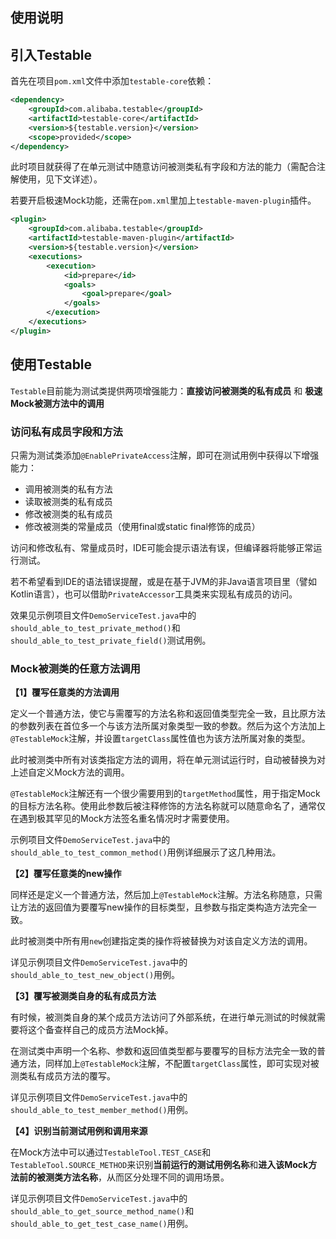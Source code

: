 使用说明
---

## 引入Testable

首先在项目`pom.xml`文件中添加`testable-core`依赖：

```xml
<dependency>
    <groupId>com.alibaba.testable</groupId>
    <artifactId>testable-core</artifactId>
    <version>${testable.version}</version>
    <scope>provided</scope>
</dependency>
```

此时项目就获得了在单元测试中随意访问被测类私有字段和方法的能力（需配合注解使用，见下文详述）。

若要开启极速Mock功能，还需在`pom.xml`里加上`testable-maven-plugin`插件。

```xml
<plugin>
    <groupId>com.alibaba.testable</groupId>
    <artifactId>testable-maven-plugin</artifactId>
    <version>${testable.version}</version>
    <executions>
        <execution>
            <id>prepare</id>
            <goals>
                <goal>prepare</goal>
            </goals>
        </execution>
    </executions>
</plugin>
```

## 使用Testable

`Testable`目前能为测试类提供两项增强能力：__直接访问被测类的私有成员__ 和 __极速Mock被测方法中的调用__

### 访问私有成员字段和方法

只需为测试类添加`@EnablePrivateAccess`注解，即可在测试用例中获得以下增强能力：

- 调用被测类的私有方法
- 读取被测类的私有成员
- 修改被测类的私有成员
- 修改被测类的常量成员（使用final或static final修饰的成员）

访问和修改私有、常量成员时，IDE可能会提示语法有误，但编译器将能够正常运行测试。

若不希望看到IDE的语法错误提醒，或是在基于JVM的非Java语言项目里（譬如Kotlin语言），也可以借助`PrivateAccessor`工具类来实现私有成员的访问。

效果见示例项目文件`DemoServiceTest.java`中的`should_able_to_test_private_method()`和`should_able_to_test_private_field()`测试用例。

### Mock被测类的任意方法调用

**【1】覆写任意类的方法调用**

定义一个普通方法，使它与需覆写的方法名称和返回值类型完全一致，且比原方法的参数列表在首位多一个与该方法所属对象类型一致的参数。然后为这个方法加上`@TestableMock`注解，并设置`targetClass`属性值也为该方法所属对象的类型。

此时被测类中所有对该类指定方法的调用，将在单元测试运行时，自动被替换为对上述自定义Mock方法的调用。

`@TestableMock`注解还有一个很少需要用到的`targetMethod`属性，用于指定Mock的目标方法名称。使用此参数后被注释修饰的方法名称就可以随意命名了，通常仅在遇到极其罕见的Mock方法签名重名情况时才需要使用。

示例项目文件`DemoServiceTest.java`中的`should_able_to_test_common_method()`用例详细展示了这几种用法。

**【2】覆写任意类的new操作**

同样还是定义一个普通方法，然后加上`@TestableMock`注解。方法名称随意，只需让方法的返回值为要覆写new操作的目标类型，且参数与指定类构造方法完全一致。

此时被测类中所有用`new`创建指定类的操作将被替换为对该自定义方法的调用。

详见示例项目文件`DemoServiceTest.java`中的`should_able_to_test_new_object()`用例。

**【3】覆写被测类自身的私有成员方法**

有时候，被测类自身的某个成员方法访问了外部系统，在进行单元测试的时候就需要将这个备查样自己的成员方法Mock掉。

在测试类中声明一个名称、参数和返回值类型都与要覆写的目标方法完全一致的普通方法，同样加上`@TestableMock`注解，不配置`targetClass`属性，即可实现对被测类私有成员方法的覆写。

详见示例项目文件`DemoServiceTest.java`中的`should_able_to_test_member_method()`用例。

**【4】识别当前测试用例和调用来源**

在Mock方法中可以通过`TestableTool.TEST_CASE`和`TestableTool.SOURCE_METHOD`来识别**当前运行的测试用例名称**和**进入该Mock方法前的被测类方法名称**，从而区分处理不同的调用场景。

详见示例项目文件`DemoServiceTest.java`中的`should_able_to_get_source_method_name()`和`should_able_to_get_test_case_name()`用例。

